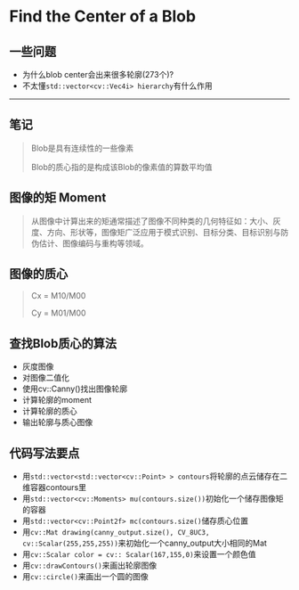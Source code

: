 # Find the Center of a Blob

## 一些问题

- 为什么blob center会出来很多轮廓(273个)?
- 不太懂`std::vector<cv::Vec4i> hierarchy`有什么作用
---

## 笔记

> Blob是具有连续性的一些像素
>
> Blob的质心指的是构成该Blob的像素值的算数平均值

## 图像的矩 Moment

> 从图像中计算出来的矩通常描述了图像不同种类的几何特征如：大小、灰度、方向、形状等，图像矩广泛应用于模式识别、目标分类、目标识别与防伪估计、图像编码与重构等领域。

## 图像的质心

> Cx = M10/M00
>
> Cy = M01/M00

## 查找Blob质心的算法

- 灰度图像
- 对图像二值化
- 使用cv::Canny()找出图像轮廓
- 计算轮廓的moment
- 计算轮廓的质心
- 输出轮廓与质心图像

## 代码写法要点

- 用`std::vector<std::vector<cv::Point> > contours`将轮廓的点云储存在二维容器contours里
- 用`std::vector<cv::Moments> mu(contours.size())`初始化一个储存图像矩的容器
- 用`std::vector<cv::Point2f> mc(contours.size()`储存质心位置
- 用`cv::Mat drawing(canny_output.size(), CV_8UC3, cv::Scalar(255,255,255))`来初始化一个canny_output大小相同的Mat
- 用`cv::Scalar color = cv:: Scalar(167,155,0)`来设置一个颜色值
- 用`cv::drawContours()`来画出轮廓图像
- 用`cv::circle()`来画出一个圆的图像
